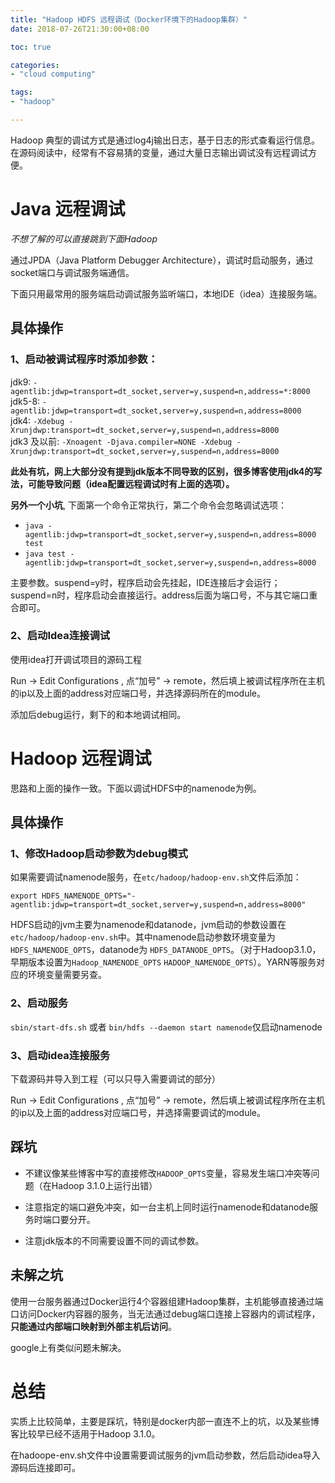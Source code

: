 ```yaml
---
title: "Hadoop HDFS 远程调试（Docker环境下的Hadoop集群）"
date: 2018-07-26T21:30:00+08:00

toc: true

categories:
- "cloud computing"

tags:
- "hadoop"

---
```


Hadoop 典型的调试方式是通过log4j输出日志，基于日志的形式查看运行信息。在源码阅读中，经常有不容易猜的变量，通过大量日志输出调试没有远程调试方便。


# Java 远程调试

*不想了解的可以直接跳到下面Hadoop*

通过JPDA（Java Platform Debugger Architecture），调试时启动服务，通过socket端口与调试服务端通信。

下面只用最常用的服务端启动调试服务监听端口，本地IDE（idea）连接服务端。

## 具体操作

### 1、启动被调试程序时添加参数：

> 
jdk9: `-agentlib:jdwp=transport=dt_socket,server=y,suspend=n,address=*:8000`  
jdk5-8: `-agentlib:jdwp=transport=dt_socket,server=y,suspend=n,address=8000`  
jdk4: `-Xdebug -Xrunjdwp:transport=dt_socket,server=y,suspend=n,address=8000`  
jdk3 及以前: `-Xnoagent -Djava.compiler=NONE -Xdebug -Xrunjdwp:transport=dt_socket,server=y,suspend=n,address=8000`  

**此处有坑，网上大部分没有提到jdk版本不同导致的区别，很多博客使用jdk4的写法，可能导致问题（idea配置远程调试时有上面的选项）。**

**另外一个小坑**, 下面第一个命令正常执行，第二个命令会忽略调试选项：

- `java -agentlib:jdwp=transport=dt_socket,server=y,suspend=n,address=8000 test`
- `java test -agentlib:jdwp=transport=dt_socket,server=y,suspend=n,address=8000`

主要参数。suspend=y时，程序启动会先挂起，IDE连接后才会运行；suspend=n时，程序启动会直接运行。address后面为端口号，不与其它端口重合即可。

### 2、启动Idea连接调试

使用idea打开调试项目的源码工程

Run -> Edit Configurations , 点“加号” -> remote，然后填上被调试程序所在主机的ip以及上面的address对应端口号，并选择源码所在的module。

添加后debug运行，剩下的和本地调试相同。

# Hadoop 远程调试

思路和上面的操作一致。下面以调试HDFS中的namenode为例。

## 具体操作

### 1、修改Hadoop启动参数为debug模式

如果需要调试namenode服务，在`etc/hadoop/hadoop-env.sh`文件后添加：

`export HDFS_NAMENODE_OPTS="-agentlib:jdwp=transport=dt_socket,server=y,suspend=n,address=8000" ` 

HDFS启动的jvm主要为namenode和datanode，jvm启动的参数设置在`etc/hadoop/hadoop-env.sh`中。其中namenode启动参数环境变量为 `HDFS_NAMENODE_OPTS`，datanode为 `HDFS_DATANODE_OPTS`。（对于Hadoop3.1.0，早期版本设置为`Hadoop_NAMENODE_OPTS` `HADOOP_NAMENODE_OPTS`）。YARN等服务对应的环境变量需要另查。

### 2、启动服务

`sbin/start-dfs.sh`  或者 `bin/hdfs --daemon start namenode`仅启动namenode

### 3、启动idea连接服务

下载源码并导入到工程（可以只导入需要调试的部分）

Run -> Edit Configurations , 点“加号” -> remote，然后填上被调试程序所在主机的ip以及上面的address对应端口号，并选择需要调试的module。

## 踩坑

- 不建议像某些博客中写的直接修改`HADOOP_OPTS`变量，容易发生端口冲突等问题（在Hadoop 3.1.0上运行出错）

- 注意指定的端口避免冲突，如一台主机上同时运行namenode和datanode服务时端口要分开。

- 注意jdk版本的不同需要设置不同的调试参数。

## 未解之坑

使用一台服务器通过Docker运行4个容器组建Hadoop集群，主机能够直接通过端口访问Docker内容器的服务，当无法通过debug端口连接上容器内的调试程序，**只能通过内部端口映射到外部主机后访问**。

google上有类似问题未解决。

# 总结

实质上比较简单，主要是踩坑，特别是docker内部一直连不上的坑，以及某些博客比较早已经不适用于Hadoop 3.1.0。

在hadoope-env.sh文件中设置需要调试服务的jvm启动参数，然后启动idea导入源码后连接即可。

